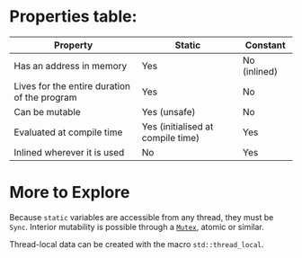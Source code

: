 # Properties table:

| Property                                     | Static                            | Constant     |
| -------------------------------------------- | --------------------------------- | ------------ |
| Has an address in memory                     | Yes                               | No (inlined) |
| Lives for the entire duration of the program | Yes                               | No           |
| Can be mutable                               | Yes (unsafe)                      | No           |
| Evaluated at compile time                    | Yes (initialised at compile time) | Yes          |
| Inlined wherever it is used                  | No                                | Yes          |

# More to Explore

Because `static` variables are accessible from any thread, they must be `Sync`.
Interior mutability is possible through a
[`Mutex`](https://doc.rust-lang.org/std/sync/struct.Mutex.html), atomic or
similar.

Thread-local data can be created with the macro `std::thread_local`.